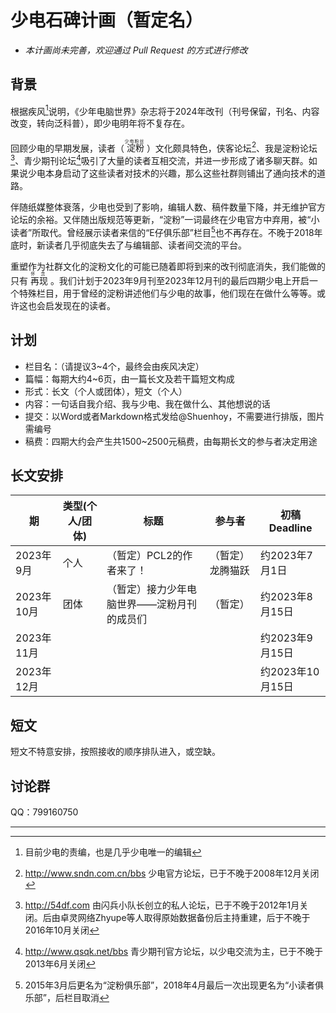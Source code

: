 # 少电石碑计画（暂定名）
- *本计画尚未完善，欢迎通过 Pull Request 的方式进行修改*
## 背景
根据疾风[^1]说明，《少年电脑世界》杂志将于2024年改刊（刊号保留，刊名、内容改变，转向泛科普），即少电明年将不复存在。

回顾少电的早期发展，读者（<ruby>
淀粉 <rp>(</rp><rt>少电粉丝</rt><rp>)</rp>
</ruby>）文化颇具特色，侠客论坛[^2]、我是淀粉论坛[^3]、青少期刊论坛[^4]吸引了大量的读者互相交流，并进一步形成了诸多聊天群。如果说少电本身启动了这些读者对技术的兴趣，那么这些社群则铺出了通向技术的道路。

伴随纸媒整体衰落，少电也受到了影响，编辑人数、稿件数量下降，并无维护官方论坛的余裕。又伴随出版规范等更新，“淀粉”一词最终在少电官方中弃用，被“小读者”所取代。曾经展示读者来信的“E仔俱乐部”栏目[^5]也不再存在。不晚于2018年底时，新读者几乎彻底失去了与编辑部、读者间交流的平台。

重塑作为社群文化的淀粉文化的可能已随着即将到来的改刊彻底消失，我们能做的只有<ruby>
再现 <rp>(</rp><rt>怀念</rt><rp>)</rp>
</ruby>。我们计划于2023年9月刊至2023年12月刊的最后四期少电上开启一个特殊栏目，用于曾经的淀粉讲述他们与少电的故事，他们现在在做什么等等。或许这也会启发现在的读者。

## 计划
* 栏目名：（请提议3~4个，最终会由疾风决定）
* 篇幅：每期大约4~6页，由一篇长文及若干篇短文构成
* 形式：长文（个人或团体），短文（个人）
* 内容：一句话自我介绍、我与少电、我在做什么、其他想说的话
* 提交：以Word或者Markdown格式发给@Shuenhoy，不需要进行排版，图片需编号
* 稿费：四期大约会产生共1500~2500元稿费，由每期长文的参与者决定用途

## 长文安排

|期|类型(个人/团体)|标题|参与者|初稿Deadline|
|-|-|-|-|-|
|2023年9月|个人|（暂定）PCL2的作者来了！|（暂定）龙腾猫跃|约2023年7月1日|
|2023年10月|团体|（暂定）接力少年电脑世界——淀粉月刊的成员们|（暂定）|约2023年8月15日|
|2023年11月||||约2023年9月15日|
|2023年12月||||约2023年10月15日|

## 短文
短文不特意安排，按照接收的顺序排队进入，或空缺。

## 讨论群
QQ：799160750

- - -
[^1]: 目前少电的责编，也是几乎少电唯一的编辑
[^2]: http://www.sndn.com.cn/bbs 少电官方论坛，已于不晚于2008年12月关闭
[^3]: http://54df.com 由闪兵小队长创立的私人论坛，已于不晚于2012年1月关闭。后由卓灵网络Zhyupe等人取得原始数据备份后主持重建，后于不晚于2016年10月关闭
[^4]: http://www.qsqk.net/bbs 青少期刊官方论坛，以少电交流为主，已于不晚于2013年6月关闭 
[^5]: 2015年3月后更名为“淀粉俱乐部”，2018年4月最后一次出现更名为“小读者俱乐部”，后栏目取消
